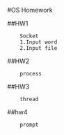 #OS Homework

##HW1

```
	Socket
	1.Input word
	2.Input file
```

##HW2

```
	process
```

##HW3

```
	thread
```

##hw4

```
	prompt
```
